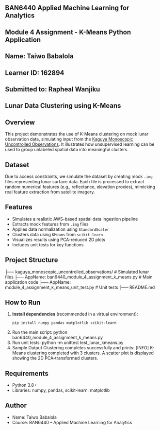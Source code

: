 ##   BAN6440 Applied Machine Learning for Analytics
##   Module 4 Assignment - K-Means Python Application
##   Name: Taiwo Babalola
##   Learner ID: 162894
##   Submitted to: Rapheal Wanjiku

## Lunar Data Clustering using K-Means

## Overview
This project demonstrates the use of K-Means clustering on mock lunar observation data, simulating input from the [Kaguya Monoscopic Uncontrolled Observations](https://registry.opendata.aws/astrogeology/). It illustrates how unsupervised learning can be used to group unlabeled spatial data into meaningful clusters.

## Dataset
Due to access constraints, we simulate the dataset by creating mock `.img` files representing lunar surface data. Each file is processed to extract random numerical features (e.g., reflectance, elevation proxies), mimicking real feature extraction from satellite imagery.

## Features
- Simulates a realistic AWS-based spatial data ingestion pipeline
- Extracts mock features from `.img` files
- Applies data normalization using `StandardScaler`
- Clusters data using `KMeans` from `scikit-learn`
- Visualizes results using PCA-reduced 2D plots
- Includes unit tests for key functions

## Project Structure
  ├── kaguya_monoscopic_uncontrolled_observations/ # Simulated lunar files
  ├── AppName: ban6440_module_4_assignment_k_means.py # Main application code
  ├── AppName: module_4_assignment_k_means_unit_test.py # Unit tests
  ├── README.md


## How to Run
1. **Install dependencies** (recommended in a virtual environment):
   ```bash
   pip install numpy pandas matplotlib scikit-learn
2. Run the main script:
    python ban6440_module_4_assignment_k_means.py
3. Run unit tests:
   python -m unittest test_lunar_kmeans.py
4. Sample Output
    Clustering completes successfully and prints:
      [INFO] K-Means clustering completed with 3 clusters.
      A scatter plot is displayed showing the 2D PCA-transformed clusters.

## Requirements
   - Python 3.8+
   - Libraries: numpy, pandas, scikit-learn, matplotlib

## Author
   - Name: Taiwo Babalola
   - Course: BAN6440 – Applied Machine Learning for Analytics
